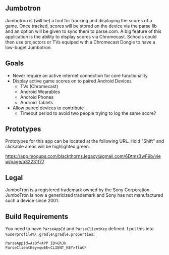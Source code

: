 Jumbotron
--------------------------------

Jumbotron is (will be) a tool for tracking and displaying the scores of a game. Once
tracked, scores will be stored on the device via the parse lib and an option will be
given to sync them to parse.com. A big feature of this application is the ability to 
display scores via Chromecast. Schools could then use projectors or TVs equiped with a 
Chromecast Dongle to have a low-buget Jumbotron. 

## Goals
 - Never require an active internet connection for core functionality
 - Display active game scores on to paired Android Devices
   - TVs (Chromecast)
   - Android Wearables
   - Android Phones
   - Android Tablets
 - Allow paired devices to contribute 
   - Timeout period to avoid two people trying to log the same score?

## Prototypes
Prototypes for this app can be located at the following URL. Hold "Shift" and clickable
areas will be highlighted green.

https://app.moqups.com/blackthorns.legacy@gmail.com/6Dtms3wF9b/view/page/a32231f77

## Legal 
JumboTron is a registered trademark owned by the Sony Corporation. JumboTron 
is now a genericized trademark and Sony has not manufactured such a device since 2001.

## Build Requirements
You need to have `ParseAppId` and `ParseClientKey` defined. I put this into `%userprofile%\.gradle\gradle.properties`:
```
ParseAppId=AsDf<APP ID>GhJk
ParseClientKey=qwEE<CLIENT_KEY>fluCF
```
